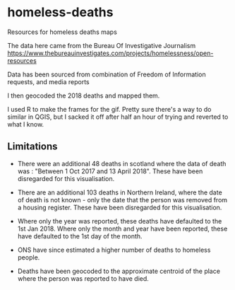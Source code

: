 # homeless-deaths
Resources for homeless deaths maps

The data here came from the Bureau Of Investigative Journalism https://www.thebureauinvestigates.com/projects/homelessness/open-resources

Data has been sourced from combination of Freedom of Information requests, and media reports

I then geocoded the 2018 deaths and mapped them.

I used R to make the frames for the gif. Pretty sure there's a way to do similar in QGIS, but I sacked it off after half an hour of trying and reverted to what I know.

## Limitations

* There were an additional 48 deaths in scotland where the data of death was : "Between 1 Oct 2017 and 13 April 2018". These have been disregarded for this visualisation.

* There are an additional 103 deaths in Northern Ireland, where the date of death is not known - only the date that the person was removed from a housing register. These have been disregarded for this visualisation.

* Where only the year was reported, these deaths have defaulted to the 1st Jan 2018. Where only the month and year have been reported, these have defaulted to the 1st day of the month.

* ONS have since estimated a higher number of deaths to homeless people.

* Deaths have been geocoded to the approximate centroid of the place where the person was reported to have died.


